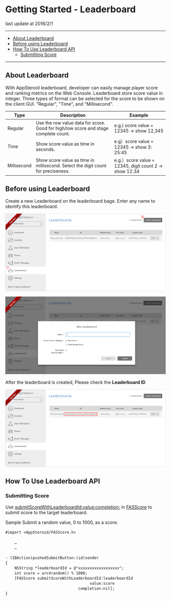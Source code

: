 # Getting Started - Leaderboard

last update at 2016/2/1

---

- [About Leaderboard](#AboutLeaderboard)
- [Before using Leaderboard](#PrepareForLeaderboard)
- [How To Use Leaderboard API](#HowToUseAPI)
	- [Submitting Score](#SubmitScore)

---

## <a name="AboutLeaderboard"> About Leaderboard</a>
With AppSteroid leaderboard, developer can easily manage player score and ranking metrics on the Web Console.
Leaderboard store score value in integer.
Three types of format can be selected for the score to be shown on the client GUI. "Regular", "Time", and "Millisecond".

|Type|Description|Example|
|-|-|-|
|Regular|Use the row value data for score. Good for high/low score and stage complete count.|e.g.) score value = 12345 → show 12,345|
|Time|Show score value as time in seconds. |e.g）score value = 12345 → show 3: 25:45|
|Millisecond|Show score value as time in millisecond.  Select the digit count for preciseness. |e.g.）score value = 12345, digit count 2 → show 12.34|

## <a name="PrepareForLeaderboard"> Before using Leaderboard </a>

Create a new Leaderboard on the leaderboard bage. Enter any name to identify this leaderboard.

![](Images/Leaderboards-ENG-1.png)

![](Images/Leaderboards-ENG-2.png)

After the leaderboard is created, Please check the **Leaderboard ID**

![](Images/Leaderboards-ENG-3.png)

## <a name="HowToUseAPI"> How To Use Leaderboard API </a>

### <a name="SubmitScore"> Submitting Score </a>

Use [submitScoreWithLeaderboardId:value:completion:](../Specs/Spec-Leaderboard.md#FASScore.submitScoreWithLeaderboardIdvaluecompletion) in [FASScore](../Specs/Spec-Leaderboard.md#FASScore) to submit score to the target leaderboard.

Sample
Submit a random value, 0 to 1000, as a score.

```
#import <AppSteroid/FASScore.h>

	…
	…

- (IBAction)pushedSubmitButton:(id)sender
{
    NSString *leaderboardId = @"xxxxxxxxxxxxxxxxxx";
    int score = arc4random() % 1000;
    [FASScore submitScoreWithLeaderboardId:leaderboardId
                                     value:score
                                completion:nil];
}
```
